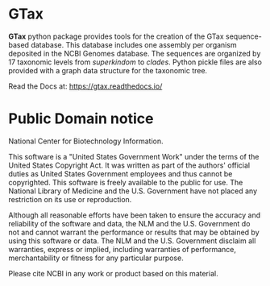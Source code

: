 GTax
====

**GTax** python package provides tools for the creation of the GTax sequence-based database. This database includes
one assembly per organism deposited in the NCBI Genomes database. The sequences are organized by 17 taxonomic levels
from *superkindom* to *clades*. Python pickle files are also provided with a graph data structure for the taxonomic 
tree.

Read the Docs at: https://gtax.readthedocs.io/
    
Public Domain notice
====================

National Center for Biotechnology Information.

This software is a "United States Government Work" under the terms of the United States
Copyright Act. It was written as part of the authors' official duties as United States
Government employees and thus cannot be copyrighted. This software is freely available
to the public for use. The National Library of Medicine and the U.S. Government have not
 placed any restriction on its use or reproduction.

Although all reasonable efforts have been taken to ensure the accuracy and reliability
of the software and data, the NLM and the U.S. Government do not and cannot warrant the
performance or results that may be obtained by using this software or data. The NLM and
the U.S. Government disclaim all warranties, express or implied, including warranties
of performance, merchantability or fitness for any particular purpose.

Please cite NCBI in any work or product based on this material.
    
